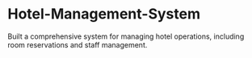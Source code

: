 # Hotel-Management-System
 Built a comprehensive system for managing hotel operations, including  room reservations and staff management.
